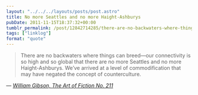 ```yaml
---
layout: "../../../layouts/posts/post.astro"
title: No more Seattles and no more Haight-Ashburys
pubDate: 2011-11-15T18:37:32+00:00
tumblr_permalink: /post/12842714285/there-are-no-backwaters-where-things-can-breedour
tags: ["linklog"]
format: "quote"
---
```


> There are no backwaters where things can breed—our connectivity is so high and so global that there are no more Seattles and no more Haight-Ashburys. We’ve arrived at a level of commodification that may have negated the concept of counterculture.

— <cite>[William Gibson, _The Art of Fiction No. 211_](https://www.theparisreview.org/interviews/6089/william-gibson-the-art-of-fiction-no-211-william-gibson)</cite>
